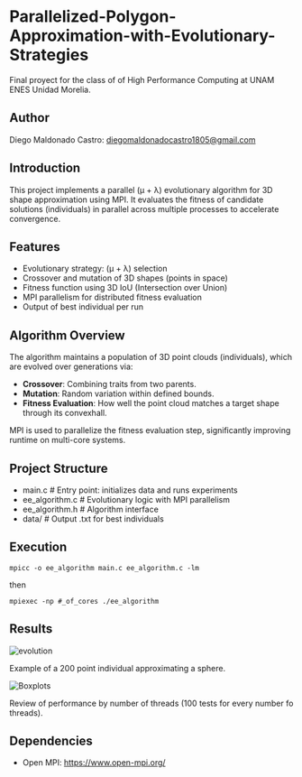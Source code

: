 # Parallelized-Polygon-Approximation-with-Evolutionary-Strategies

Final proyect for the class of of High Performance Computing at UNAM ENES Unidad Morelia.

## Author

Diego Maldonado Castro: diegomaldonadocastro1805@gmail.com

## Introduction

This project implements a parallel (μ + λ) evolutionary algorithm for 3D shape approximation using MPI. It evaluates the fitness of candidate solutions (individuals) in parallel across multiple processes to accelerate convergence. 



## Features

- Evolutionary strategy: (μ + λ) selection
- Crossover and mutation of 3D shapes (points in space)
- Fitness function using 3D IoU (Intersection over Union)
- MPI parallelism for distributed fitness evaluation
- Output of best individual per run



## Algorithm Overview

The algorithm maintains a population of 3D point clouds (individuals), which are evolved over generations via:
- **Crossover**: Combining traits from two parents.
- **Mutation**: Random variation within defined bounds.
- **Fitness Evaluation**: How well the point cloud matches a target shape through its convexhall.

MPI is used to parallelize the fitness evaluation step, significantly improving runtime on multi-core systems.

## Project Structure

-  main.c # Entry point: initializes data and runs experiments
- ee_algorithm.c # Evolutionary logic with MPI parallelism
- ee_algorithm.h # Algorithm interface
- data/ # Output .txt for best individuals

## Execution
```
mpicc -o ee_algorithm main.c ee_algorithm.c -lm
```

then

```
mpiexec -np #_of_cores ./ee_algorithm
```

## Results

![evolution](https://github.com/user-attachments/assets/e90a3ba1-f013-4e77-b313-6ca254c67cb3)

Example of a 200 point individual approximating a sphere.

![Boxplots](https://github.com/user-attachments/assets/a942fda1-a00c-4f1e-bf14-00acae36c6da)

Review of performance by number of threads (100 tests for every number fo threads).

## Dependencies

- Open MPI: https://www.open-mpi.org/
